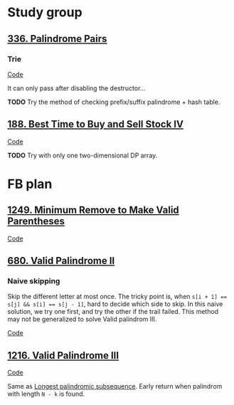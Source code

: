 # Study group

## [336. Palindrome Pairs](https://leetcode.com/problems/palindrome-pairs/)

### Trie

[Code](../src/336.palindrome-pairs.cpp)

It can only pass after disabling the destructor... 

__TODO__ Try the method of checking prefix/suffix palindrome + hash table.

## [188. Best Time to Buy and Sell Stock IV](https://leetcode.com/problems/best-time-to-buy-and-sell-stock-iv/)

[Code](../src/188.best-time-to-buy-and-sell-stock-iv.cpp)

__TODO__ Try with only one two-dimensional DP array.


# FB plan

## [1249. Minimum Remove to Make Valid Parentheses](https://leetcode.com/problems/minimum-remove-to-make-valid-parentheses/)

[Code](../src/1249.minimum-remove-to-make-valid-parentheses.cpp)

## [680. Valid Palindrome II](https://leetcode.com/problems/valid-palindrome-ii/)

### Naive skipping

Skip the different letter at most once. The tricky point is, when `s[i + 1] == s[j] && s[i] == s[j - 1]`, hard to decide which side to skip. In this naive solution, we try one first, and try the other if the trail failed. This method may not be generalized to solve Valid palindrom III.

[Code](../src/680.valid-palindrome-ii.cpp)

## [1216. Valid Palindrome III](https://leetcode.com/problems/valid-palindrome-iii/)

[Code](../src/1216.valid-palindrome-iii.cpp)

Same as [Longest palindromic subsequence](../src/bin/516.longest-palindromic-subsequence). Early return when palindrom with length `N - k` is found.